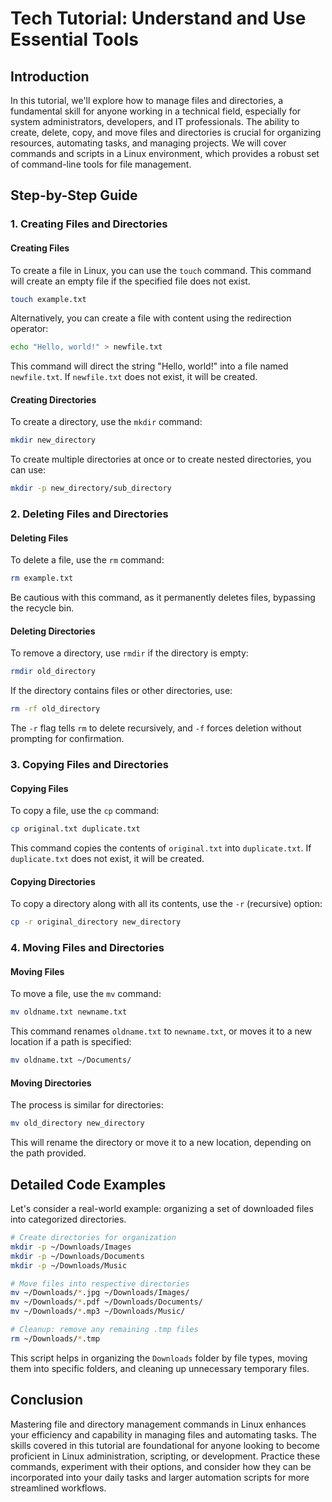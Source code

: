 # Tech Tutorial: Understand and Use Essential Tools

## Introduction

In this tutorial, we'll explore how to manage files and directories, a fundamental skill for anyone working in a technical field, especially for system administrators, developers, and IT professionals. The ability to create, delete, copy, and move files and directories is crucial for organizing resources, automating tasks, and managing projects. We will cover commands and scripts in a Linux environment, which provides a robust set of command-line tools for file management.

## Step-by-Step Guide

### 1. Creating Files and Directories

#### Creating Files

To create a file in Linux, you can use the `touch` command. This command will create an empty file if the specified file does not exist.

```bash
touch example.txt
```

Alternatively, you can create a file with content using the redirection operator:

```bash
echo "Hello, world!" > newfile.txt
```

This command will direct the string "Hello, world!" into a file named `newfile.txt`. If `newfile.txt` does not exist, it will be created.

#### Creating Directories

To create a directory, use the `mkdir` command:

```bash
mkdir new_directory
```

To create multiple directories at once or to create nested directories, you can use:

```bash
mkdir -p new_directory/sub_directory
```

### 2. Deleting Files and Directories

#### Deleting Files

To delete a file, use the `rm` command:

```bash
rm example.txt
```

Be cautious with this command, as it permanently deletes files, bypassing the recycle bin.

#### Deleting Directories

To remove a directory, use `rmdir` if the directory is empty:

```bash
rmdir old_directory
```

If the directory contains files or other directories, use:

```bash
rm -rf old_directory
```

The `-r` flag tells `rm` to delete recursively, and `-f` forces deletion without prompting for confirmation.

### 3. Copying Files and Directories

#### Copying Files

To copy a file, use the `cp` command:

```bash
cp original.txt duplicate.txt
```

This command copies the contents of `original.txt` into `duplicate.txt`. If `duplicate.txt` does not exist, it will be created.

#### Copying Directories

To copy a directory along with all its contents, use the `-r` (recursive) option:

```bash
cp -r original_directory new_directory
```

### 4. Moving Files and Directories

#### Moving Files

To move a file, use the `mv` command:

```bash
mv oldname.txt newname.txt
```

This command renames `oldname.txt` to `newname.txt`, or moves it to a new location if a path is specified:

```bash
mv oldname.txt ~/Documents/
```

#### Moving Directories

The process is similar for directories:

```bash
mv old_directory new_directory
```

This will rename the directory or move it to a new location, depending on the path provided.

## Detailed Code Examples

Let's consider a real-world example: organizing a set of downloaded files into categorized directories.

```bash
# Create directories for organization
mkdir -p ~/Downloads/Images
mkdir -p ~/Downloads/Documents
mkdir -p ~/Downloads/Music

# Move files into respective directories
mv ~/Downloads/*.jpg ~/Downloads/Images/
mv ~/Downloads/*.pdf ~/Downloads/Documents/
mv ~/Downloads/*.mp3 ~/Downloads/Music/

# Cleanup: remove any remaining .tmp files
rm ~/Downloads/*.tmp
```

This script helps in organizing the `Downloads` folder by file types, moving them into specific folders, and cleaning up unnecessary temporary files.

## Conclusion

Mastering file and directory management commands in Linux enhances your efficiency and capability in managing files and automating tasks. The skills covered in this tutorial are foundational for anyone looking to become proficient in Linux administration, scripting, or development. Practice these commands, experiment with their options, and consider how they can be incorporated into your daily tasks and larger automation scripts for more streamlined workflows.